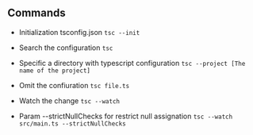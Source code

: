 ## Commands

- Initialization tsconfig.json
`tsc --init`

- Search the configuration 
`tsc`

- Specific a directory with typescript configuration
`tsc --project [The name of the project]`

- Omit the confiuration
`tsc file.ts`

- Watch the change
`tsc --watch`

- Param --strictNullChecks for restrict null assignation
`tsc --watch src/main.ts --strictNullChecks`